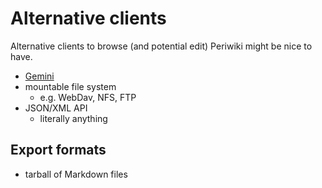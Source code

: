# Alternative clients

Alternative clients to browse (and potential edit) Periwiki might be nice to have.

- [Gemini](https://gemini.circumlunar.space/)
- mountable file system
    - e.g. WebDav, NFS, FTP
- JSON/XML API
    - literally anything

## Export formats

- tarball of Markdown files